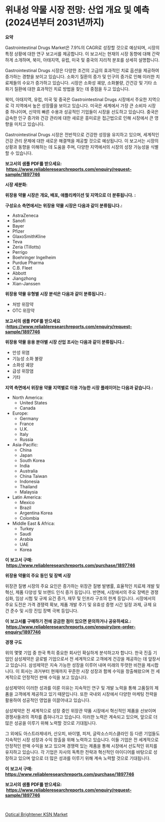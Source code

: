 <p><h1>위내성 약물 시장 전망: 산업 개요 및 예측 (2024년부터 2031년까지)</h1></p><p><strong>요약</strong></p>
<p><p>Gastrointestinal Drugs Market은 7.9%의 CAGR로 성장할 것으로 예상되며, 시장의 특정 상황에 대한 연구 보고서를 제공합니다. 이 보고서는 현재의 시장 동향에 대해 간략하게 소개하며, 북미, 아태지역, 유럽, 미국 및 중국의 지리적 분포를 상세히 설명합니다.</p><p>Gastrointestinal Drugs 시장은 다양한 조건의 고급의 효과적인 치료 옵션을 제공하여 증가하는 경향을 보이고 있습니다. 소화기 질환의 증가 및 인구의 증가로 인해 이러한 치료제들의 수요가 증가하고 있습니다. 시장은 소화성 궤양, 소화불량, 간건강 및 기타 소화기 질환에 대한 효과적인 치료 방법을 찾는 데 중점을 두고 있습니다.</p><p>북미, 아태지역, 유럽, 미국 및 중국은 Gastrointestinal Drugs 시장에서 주요한 지역으로 각 지역에서 높은 성장률을 보이고 있습니다. 미국은 세계에서 가장 큰 소비자 시장 중 하나이며, 신약의 빠른 수용과 성공적인 기업들이 시장을 선도하고 있습니다. 중국은 급속한 인구 증가와 건강 관리에 대한 새로운 흥미로운 접근법으로 인해 시장에서 큰 영향을 미치고 있습니다.</p><p>Gastrointestinal Drugs 시장은 전반적으로 건강한 성장을 유지하고 있으며, 세계적인 건강 관리 문제에 대한 새로운 해결책을 제공할 것으로 예상됩니다. 이 보고서는 시장의 상황과 동향을 이해하는 데 도움을 주며, 다양한 지역에서의 시장의 성장 가능성을 식별할 수 있습니다.</p></p>
<p><strong>보고서의 샘플 PDF를 받으세요: &nbsp;<a href="https://www.reliableresearchreports.com/enquiry/request-sample/1897746">https://www.reliableresearchreports.com/enquiry/request-sample/1897746</a></strong></p>
<p><strong>시장 세분화:</strong></p>
<p><strong> 위장용 약물 시장은 개요, 배포, 애플리케이션 및 지역으로 더 분류됩니다. :</strong></p>
<p><strong>구성요소 측면에서는 위장용 약물 시장은 다음과 같이 분류됩니다.:</strong></p>
<p><ul><li>AstraZeneca</li><li>Sanofi</li><li>Bayer</li><li>Pfizer</li><li>GlaxoSmithKline</li><li>Teva</li><li>Zeria (Tillotts)</li><li>Perrigo</li><li>Boehringer Ingelheim</li><li>Purdue Pharma</li><li>C.B. Fleet</li><li>Abbott</li><li>Jiangzhong</li><li>Xian-Janssen</li></ul></p>
<p><strong> 위장용 약물 유형별 시장 분석은 다음과 같이 분류됩니다.:</strong></p>
<p><ul><li>처방 위장약</li><li>OTC 위장약</li></ul></p>
<p><strong>보고서의 샘플 PDF를 받으세요 :<a href="https://www.reliableresearchreports.com/enquiry/request-sample/1897746">https://www.reliableresearchreports.com/enquiry/request-sample/1897746</a></strong></p>
<p><strong> 위장용 약물 응용 분야별 시장 산업 조사는 다음과 같이 분류됩니다.:</strong></p>
<p><ul><li>만성 위염</li><li>기능성 소화 불량</li><li>소화성 궤양</li><li>급성 위장염</li><li>기타</li></ul></p>
<p><strong>지역 측면에서 위장용 약물 지역별로 이용 가능한 시장 플레이어는 다음과 같습니다.:</strong></p>
<p><ul>
    <li>
        North America:
        <ul>
            <li>United States</li>
            <li>Canada</li>
        </ul>
    </li>
    <li>
        Europe:
        <ul>
            <li>Germany</li>
            <li>France</li>
            <li>U.K.</li>
            <li>Italy</li>
            <li>Russia</li>
        </ul>
    </li>
    <li>
        Asia-Pacific:
        <ul>
            <li>China</li>
            <li>Japan</li>
            <li>South Korea</li>
            <li>India</li>
            <li>Australia</li>
            <li>China Taiwan</li>
            <li>Indonesia</li>
            <li>Thailand</li>
            <li>Malaysia</li>
        </ul>
    </li>
    <li>
        Latin America:
        <ul>
            <li>Mexico</li>
            <li>Brazil</li>
            <li>Argentina Korea</li>
            <li>Colombia</li>
        </ul>
    </li>
    <li>
        Middle East & Africa:
        <ul>
            <li>Turkey</li>
            <li>Saudi</li>
            <li>Arabia</li>
            <li>UAE</li>
            <li>Korea</li>
        </ul>
    </li>
    </ul></p>
<p><strong>이 보고서 구매: &nbsp;<a href="https://www.reliableresearchreports.com/purchase/1897746">https://www.reliableresearchreports.com/purchase/1897746</a></strong></p>
<p><strong>위장용 약물의 주요 동인 및 장벽 시장</strong></p>
<p><p>위장관 질병 시장의 주요 요인은 증가하는 위장관 질병 발병률, 효율적인 치료제 개발 및 혁신, 제품 다양성 및 브랜드 인식 증가 등입니다. 반면에, 시장에서의 주요 장벽은 경쟁 심화, 임상 시험 및 규제 요건 증가, 재무 및 인프라 구조의 한계 등입니다. 시장에서의 주요 도전은 가격 경쟁력 확보, 제품 개발 주기 및 유효성 증명 시간 일정 과제, 규제 요건 준수 및 시장 진입 장벽 극복 등입니다.</p></p>
<p><strong>이 보고서를 구매하기 전에 궁금한 점이 있으면 문의하거나 공유하세요.: &nbsp;<a href="https://www.reliableresearchreports.com/enquiry/pre-order-enquiry/1897746">https://www.reliableresearchreports.com/enquiry/pre-order-enquiry/1897746</a></strong></p>
<p><strong>경쟁 구도</strong></p>
<p><p>위의 몇몇 기업 중 한국 특히 중요한 회사인 확실하게 분석하고자 합니다. 한국 진출 기업인 삼성제약은 글로벌 기업으로서 전 세계적으로 고객에게 건강을 제공하는 데 앞장서고 있습니다. 삼성제약은 지속 가능한 성장을 이루어 내며 미래의 뚜렷한 비전을 제시합니다. 이 회사는 과거부터 현재까지 꾸준한 시장 성장과 함께 수익을 창출해왔으며 전 세계적으로 안정적인 판매 수익을 보고 있습니다.</p><p>삼성제약이 이러한 성과를 이룬 이유는 지속적인 연구 및 개발 노력을 통해 고품질의 제품을 고객에게 제공하고 있기 때문입니다. 또한 국내외 시장에서 다양한 마케팅 전략을 활용하여 성공적인 영업을 이끌어내고 있습니다.</p><p>삼성제약은 전 세계적으로 성장 중인 위장관 약품 시장에서 혁신적인 제품을 선보이며 경쟁사들과의 격차를 좁혀나가고 있습니다. 이러한 노력은 계속되고 있으며, 앞으로 더 많은 성공을 이루기 위해 노력할 것으로 기대됩니다.</p><p>그 외에도 아스트라제네카, 산오피, 바이엘, 피저, 글락소스미스클라인 등 다른 기업들도 지속적인 시장 성장과 수익 창출을 위해 노력하고 있습니다. 이들 기업은 전 세계적으로 안정적인 판매 수익을 보고 있으며 경쟁력 있는 제품을 통해 시장에서 선도적인 위치를 유지하고 있습니다. 각 기업은 자사의 독특한 전략과 혁신적인 아이디어를 바탕으로 성장하고 있으며 앞으로 더 많은 성과를 이루기 위해 계속 노력할 것으로 기대됩니다.</p></p>
<p><strong>이 보고서 구매: &nbsp; <a href="https://www.reliableresearchreports.com/purchase/1897746">https://www.reliableresearchreports.com/purchase/1897746</a></strong></p>
<p><strong>보고서의 샘플 PDF를 받으세요: &nbsp;<a href="https://www.reliableresearchreports.com/enquiry/request-sample/1897746">https://www.reliableresearchreports.com/enquiry/request-sample/1897746</a></strong><strong></strong></p>
<p>&nbsp;</p>
<p><p><a href="https://github.com/Hazelklievgspy6vdcsmu106w/Market-Research-Report-List-1/blob/main/optical-brightener-ksn-market.md">Optical Brightener KSN Market</a></p></p>